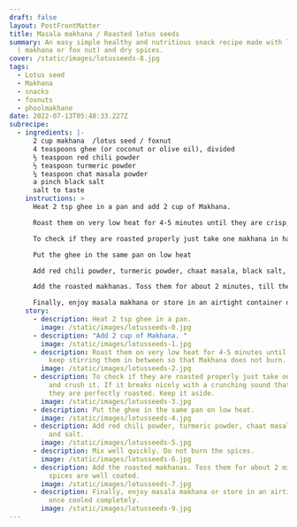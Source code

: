 ```yaml
---
draft: false
layout: PostFrontMatter
title: Masala makhana / Roasted lotus seeds
summary: An easy simple healthy and nutritious snack recipe made with lotus seed
  ( makhana or fox nut) and dry spices.
cover: /static/images/lotusseeds-8.jpg
tags:
  - Lotus seed
  - Makhana
  - snacks
  - foxnuts
  - phoolmakhane
date: 2022-07-13T05:48:33.227Z
subrecipe:
  - ingredients: |-
      2 cup makhana  /lotus seed / foxnut
      4 teaspoons ghee (or coconut or olive oil), divided
      ½ teaspoon red chili powder
      ½ teaspoon turmeric powder
      ¼ teaspoon chat masala powder
      a pinch black salt
      salt to taste
    instructions: >
      Heat 2 tsp ghee in a pan and add 2 cup of Makhana. 

      Roast them on very low heat for 4-5 minutes until they are crisp, keep stirring them in between so that Makhana does not burn.

      To check if they are roasted properly just take one makhana in hand and crush it. If it breaks nicely with a crunching sound that means they are perfectly roasted.

      Put the ghee in the same pan on low heat

      Add red chili powder, turmeric powder, chaat masala, black salt, and salt, mix well quickly. Do not burn the spices.

      Add the roasted makhanas. Toss them for about 2 minutes, till the spices are well coated.

      Finally, enjoy masala makhana or store in an airtight container once cooled completely.
    story:
      - description: Heat 2 tsp ghee in a pan.
        image: /static/images/lotusseeds-0.jpg
      - description: "Add 2 cup of Makhana. "
        image: /static/images/lotusseeds-1.jpg
      - description: Roast them on very low heat for 4-5 minutes until they are crisp,
          keep stirring them in between so that Makhana does not burn.
        image: /static/images/lotusseeds-2.jpg
      - description: To check if they are roasted properly just take one makhana in hand
          and crush it. If it breaks nicely with a crunching sound that means
          they are perfectly roasted. Keep it aside.
        image: /static/images/lotusseeds-3.jpg
      - description: Put the ghee in the same pan on low heat.
        image: /static/images/lotusseeds-4.jpg
      - description: Add red chili powder, turmeric powder, chaat masala, black salt,
          and salt.
        image: /static/images/lotusseeds-5.jpg
      - description: Mix well quickly. Do not burn the spices.
        image: /static/images/lotusseeds-6.jpg
      - description: Add the roasted makhanas. Toss them for about 2 minutes, till the
          spices are well coated.
        image: /static/images/lotusseeds-7.jpg
      - description: Finally, enjoy masala makhana or store in an airtight container
          once cooled completely.
        image: /static/images/lotusseeds-9.jpg
---
```

